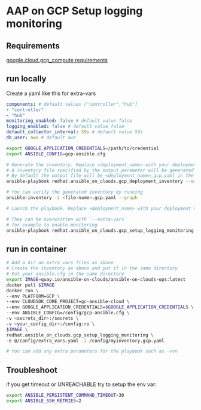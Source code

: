 # AAP on GCP Setup logging monitoring

## Requirements

[google.cloud.gcp_compute requirements](https://docs.ansible.com/ansible/latest/collections/google/cloud/gcp_compute_inventory.html#requirements)

## run locally

Create a yaml like this for extra-vars

```yaml
components: # default values ["controller","hub"]
- "controller"
- "hub"
monitoring_enabled: false # default value false
logging_enabled: false # default value false
default_collector_interval: 59s # default value 59s
db_user: awx # default aws
```

```bash
export GOOGLE_APPLICATION_CREDENTIALS=/path/to/credential
export ANSIBLE_CONFIG=gcp-ansible.cfg

# Generate the inventory. Replace <deployment_name> with your deployment name
# A inventory file specified by the output parameter will be generated
# By default the output file will be <deployment_name>.gcp.yaml in the ansible working directory (playbooks)
ansible-playbook redhat.ansible_on_clouds.gcp_deployment_inventory --extra-vars="project=<project_id> deployment=<deployment_name> output=<file-name>"

# You can verify the generated inventory by running
ansible-inventory -i <file-name>.gcp.yaml --graph

# Launch the playbook. Replace <deployment_name> with your deployment name

# They can be overwritten with `--extra-vars`
# for example to enable monitoring
ansible-playbook redhat.ansible_on_clouds.gcp_setup_logging_monitoring --extra-vars="monitoring_enabled=true" -i <file-name>.gcp.yaml


```

## run in container

```bash
# Add a dir an extra vars files as above
# Create the inventory as above and put it in the same directory
# Put your ansible.cfg in the same directory
export IMAGE=quay.io/ansible-on-clouds/ansible-on-clouds-ops:latest
docker pull $IMAGE
docker run \
--env PLATFORM=GCP \
--env CLOUDSDK_CORE_PROJECT=gc-ansible-cloud \
--env GOOGLE_APPLICATION_CREDENTIALS=$GOOGLE_APPLICATION_CREDENTIALS \
--env ANSIBLE_CONFIG=/config/gcp-ansible.cfg \
-v <secrets_dir>:/secrets \
-v <your_config_dir>:/config:ro \
$IMAGE \
redhat.ansible_on_clouds.gcp_setup_logging_monitoring \
-e @/config/extra_vars.yaml -i /config/myinventory.gcp.yaml

# You can add any extra parameters for the playbook such as -vvv
```

## Troubleshoot

if you get timeout or UNREACHABLE try to setup the env var:
```bash
export ANSIBLE_PERSISTENT_COMMAND_TIMEOUT=30
export ANSIBLE_SSH_RETRIES=2
```